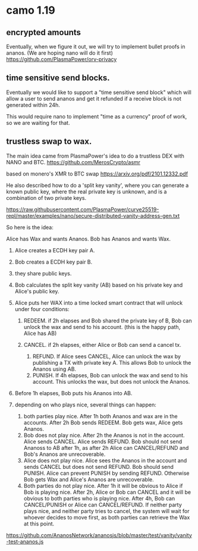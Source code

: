 # camo 1.19

## encrypted amounts

Eventually, when we figure it out, we will try to implement bullet proofs in ananos.
(We are hoping nano will do it first)
<https://github.com/PlasmaPower/orv-privacy>

## time sensitive send blocks.

Eventually we would like to support a "time sensitive send block" which will allow a user to send ananos and get it refunded if a receive block is not generated within 24h.

This would require nano to implement "time as a currency" proof of work, so we are waiting for that.

## trustless swap to wax.

The main idea came from PlasmaPower's idea to do a trustless DEX with NANO and BTC.
<https://github.com/MerosCrypto/asmr>

based on monero's XMR to BTC swap
<https://arxiv.org/pdf/2101.12332.pdf>

He also described how to do a 'split key vanity', where you can generate a known public key, where the real private key is unknown, and is a combination of two private keys.

<https://raw.githubusercontent.com/PlasmaPower/curve25519-repl/master/examples/nano/secure-distributed-vanity-address-gen.txt>

So here is the idea:

Alice has Wax and wants Ananos.
Bob has Ananos and wants Wax.

1.  Alice creates a ECDH key pair A.
2.  Bob creates a ECDH key pair B.
3.  they share public keys.
4.  Bob calculates the split key vanity (AB) based on his private key and Alice's public key.
5.  Alice puts her WAX into a time locked smart contract that will unlock under four conditions:

    1.  REDEEM. if 2h elapses and Bob shared the private key of B, Bob can unlock the wax and send to his account. (this is the happy path, Alice has AB)
    2.  CANCEL. if 2h elapses, either Alice or Bob can send a cancel tx.

        1.  REFUND. If Alice sees CANCEL, Alice can unlock the wax by publishing a TX with private key A. This allows Bob to unlock the Ananos using AB.
        2.  PUNISH. If 4h elapses, Bob can unlock the wax and send to his account. This unlocks the wax, but does not unlock the Ananos.

6.  Before 1h elapses, Bob puts his Ananos into AB.

7.  depending on who plays nice, several things can happen:
    1.  both parties play nice. After 1h both Ananos and wax are in the accounts. After 2h Bob sends REDEEM. Bob gets wax, Alice gets Ananos.
    2.  Bob does not play nice. After 2h the Ananos is not in the account. Alice sends CANCEL. Alice sends REFUND. Bob should not send Ananoss to AB after 1h, as after 2h Alice can CANCEL/REFUND and Bob's Ananos are unrecoverable.
    3.  Alice does not play nice. Alice sees the Ananos in the account and sends CANCEL but does not send REFUND. Bob should send PUNISH. Alice can prevent PUNISH by sending REFUND. Otherwise Bob gets Wax and Alice's Ananos are unrecoverable.
    4.  Both parties do not play nice.
        After 1h it will be obvious to Alice if Bob is playing nice.
        After 2h, Alice or Bob can CANCEL and it will be obvious to both parties who is playing nice.
        After 4h, Bob can CANCEL/PUNISH or Alice can CANCEL/REFUND.
        If neither party plays nice, and neither party tries to cancel, the system will wait for whoever decides to move first, as both parties can retrieve the Wax at this point.

<https://github.com/AnanosNetwork/ananosjs/blob/master/test/vanity/vanity-test-ananos.js>
